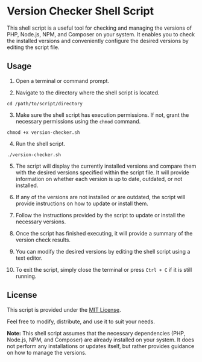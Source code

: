 # Version Checker Shell Script

This shell script is a useful tool for checking and managing the versions of PHP, Node.js, NPM, and Composer on your system. It enables you to check the installed versions and conveniently configure the desired versions by editing the script file.

## Usage

1. Open a terminal or command prompt.

2. Navigate to the directory where the shell script is located.

```shell
cd /path/to/script/directory
```

3. Make sure the shell script has execution permissions. If not, grant the necessary permissions using the `chmod` command.

```shell
chmod +x version-checker.sh
```

4. Run the shell script.

```shell
./version-checker.sh
```

5. The script will display the currently installed versions and compare them with the desired versions specified within the script file. It will provide information on whether each version is up to date, outdated, or not installed.

6. If any of the versions are not installed or are outdated, the script will provide instructions on how to update or install them.

7. Follow the instructions provided by the script to update or install the necessary versions.

8. Once the script has finished executing, it will provide a summary of the version check results.

9. You can modify the desired versions by editing the shell script using a text editor.

10. To exit the script, simply close the terminal or press `Ctrl + C` if it is still running.

## License

This script is provided under the [MIT License](LICENSE).

Feel free to modify, distribute, and use it to suit your needs.

**Note:** This shell script assumes that the necessary dependencies (PHP, Node.js, NPM, and Composer) are already installed on your system. It does not perform any installations or updates itself, but rather provides guidance on how to manage the versions.
